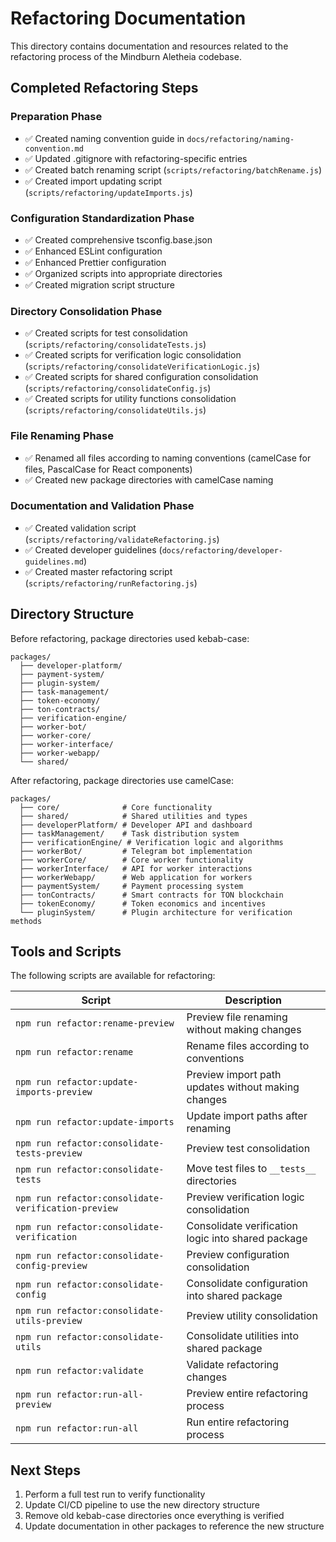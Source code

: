 # Refactoring Documentation

This directory contains documentation and resources related to the refactoring process of the Mindburn Aletheia codebase.

## Completed Refactoring Steps

### Preparation Phase

- ✅ Created naming convention guide in `docs/refactoring/naming-convention.md`
- ✅ Updated .gitignore with refactoring-specific entries
- ✅ Created batch renaming script (`scripts/refactoring/batchRename.js`)
- ✅ Created import updating script (`scripts/refactoring/updateImports.js`)

### Configuration Standardization Phase

- ✅ Created comprehensive tsconfig.base.json
- ✅ Enhanced ESLint configuration
- ✅ Enhanced Prettier configuration
- ✅ Organized scripts into appropriate directories
- ✅ Created migration script structure

### Directory Consolidation Phase

- ✅ Created scripts for test consolidation (`scripts/refactoring/consolidateTests.js`)
- ✅ Created scripts for verification logic consolidation (`scripts/refactoring/consolidateVerificationLogic.js`)
- ✅ Created scripts for shared configuration consolidation (`scripts/refactoring/consolidateConfig.js`)
- ✅ Created scripts for utility functions consolidation (`scripts/refactoring/consolidateUtils.js`)

### File Renaming Phase

- ✅ Renamed all files according to naming conventions (camelCase for files, PascalCase for React components)
- ✅ Created new package directories with camelCase naming

### Documentation and Validation Phase

- ✅ Created validation script (`scripts/refactoring/validateRefactoring.js`)
- ✅ Created developer guidelines (`docs/refactoring/developer-guidelines.md`)
- ✅ Created master refactoring script (`scripts/refactoring/runRefactoring.js`)

## Directory Structure

Before refactoring, package directories used kebab-case:

```
packages/
  ├── developer-platform/
  ├── payment-system/
  ├── plugin-system/
  ├── task-management/
  ├── token-economy/
  ├── ton-contracts/
  ├── verification-engine/
  ├── worker-bot/
  ├── worker-core/
  ├── worker-interface/
  ├── worker-webapp/
  └── shared/
```

After refactoring, package directories use camelCase:

```
packages/
  ├── core/              # Core functionality
  ├── shared/            # Shared utilities and types
  ├── developerPlatform/ # Developer API and dashboard
  ├── taskManagement/    # Task distribution system
  ├── verificationEngine/ # Verification logic and algorithms
  ├── workerBot/         # Telegram bot implementation
  ├── workerCore/        # Core worker functionality
  ├── workerInterface/   # API for worker interactions
  ├── workerWebapp/      # Web application for workers
  ├── paymentSystem/     # Payment processing system
  ├── tonContracts/      # Smart contracts for TON blockchain
  ├── tokenEconomy/      # Token economics and incentives
  └── pluginSystem/      # Plugin architecture for verification methods
```

## Tools and Scripts

The following scripts are available for refactoring:

| Script                                              | Description                                        |
| --------------------------------------------------- | -------------------------------------------------- |
| `npm run refactor:rename-preview`                   | Preview file renaming without making changes       |
| `npm run refactor:rename`                           | Rename files according to conventions              |
| `npm run refactor:update-imports-preview`           | Preview import path updates without making changes |
| `npm run refactor:update-imports`                   | Update import paths after renaming                 |
| `npm run refactor:consolidate-tests-preview`        | Preview test consolidation                         |
| `npm run refactor:consolidate-tests`                | Move test files to `__tests__` directories         |
| `npm run refactor:consolidate-verification-preview` | Preview verification logic consolidation           |
| `npm run refactor:consolidate-verification`         | Consolidate verification logic into shared package |
| `npm run refactor:consolidate-config-preview`       | Preview configuration consolidation                |
| `npm run refactor:consolidate-config`               | Consolidate configuration into shared package      |
| `npm run refactor:consolidate-utils-preview`        | Preview utility consolidation                      |
| `npm run refactor:consolidate-utils`                | Consolidate utilities into shared package          |
| `npm run refactor:validate`                         | Validate refactoring changes                       |
| `npm run refactor:run-all-preview`                  | Preview entire refactoring process                 |
| `npm run refactor:run-all`                          | Run entire refactoring process                     |

## Next Steps

1. Perform a full test run to verify functionality
2. Update CI/CD pipeline to use the new directory structure
3. Remove old kebab-case directories once everything is verified
4. Update documentation in other packages to reference the new structure
